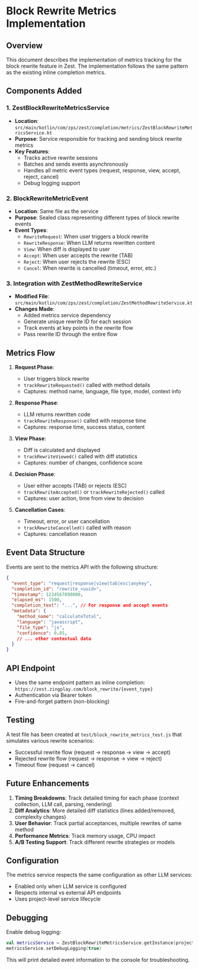 # Block Rewrite Metrics Implementation

## Overview

This document describes the implementation of metrics tracking for the block rewrite feature in Zest. The implementation follows the same pattern as the existing inline completion metrics.

## Components Added

### 1. ZestBlockRewriteMetricsService
- **Location**: `src/main/kotlin/com/zps/zest/completion/metrics/ZestBlockRewriteMetricsService.kt`
- **Purpose**: Service responsible for tracking and sending block rewrite metrics
- **Key Features**:
  - Tracks active rewrite sessions
  - Batches and sends events asynchronously
  - Handles all metric event types (request, response, view, accept, reject, cancel)
  - Debug logging support

### 2. BlockRewriteMetricEvent
- **Location**: Same file as the service
- **Purpose**: Sealed class representing different types of block rewrite events
- **Event Types**:
  - `RewriteRequest`: When user triggers a block rewrite
  - `RewriteResponse`: When LLM returns rewritten content
  - `View`: When diff is displayed to user
  - `Accept`: When user accepts the rewrite (TAB)
  - `Reject`: When user rejects the rewrite (ESC)
  - `Cancel`: When rewrite is cancelled (timeout, error, etc.)

### 3. Integration with ZestMethodRewriteService
- **Modified File**: `src/main/kotlin/com/zps/zest/completion/ZestMethodRewriteService.kt`
- **Changes Made**:
  - Added metrics service dependency
  - Generate unique rewrite ID for each session
  - Track events at key points in the rewrite flow
  - Pass rewrite ID through the entire flow

## Metrics Flow

1. **Request Phase**:
   - User triggers block rewrite
   - `trackRewriteRequested()` called with method details
   - Captures: method name, language, file type, model, context info

2. **Response Phase**:
   - LLM returns rewritten code
   - `trackRewriteResponse()` called with response time
   - Captures: response time, success status, content

3. **View Phase**:
   - Diff is calculated and displayed
   - `trackRewriteViewed()` called with diff statistics
   - Captures: number of changes, confidence score

4. **Decision Phase**:
   - User either accepts (TAB) or rejects (ESC)
   - `trackRewriteAccepted()` or `trackRewriteRejected()` called
   - Captures: user action, time from view to decision

5. **Cancellation Cases**:
   - Timeout, error, or user cancellation
   - `trackRewriteCancelled()` called with reason
   - Captures: cancellation reason

## Event Data Structure

Events are sent to the metrics API with the following structure:

```json
{
  "event_type": "request|response|view|tab|esc|anykey",
  "completion_id": "rewrite_<uuid>",
  "timestamp": 1234567890000,
  "elapsed_ms": 1500,
  "completion_text": "...", // For response and accept events
  "metadata": {
    "method_name": "calculateTotal",
    "language": "javascript",
    "file_type": "js",
    "confidence": 0.85,
    // ... other contextual data
  }
}
```

## API Endpoint

- Uses the same endpoint pattern as inline completion: `https://zest.zingplay.com/block_rewrite/{event_type}`
- Authentication via Bearer token
- Fire-and-forget pattern (non-blocking)

## Testing

A test file has been created at `test/block_rewrite_metrics_test.js` that simulates various rewrite scenarios:
- Successful rewrite flow (request → response → view → accept)
- Rejected rewrite flow (request → response → view → reject)
- Timeout flow (request → cancel)

## Future Enhancements

1. **Timing Breakdowns**: Track detailed timing for each phase (context collection, LLM call, parsing, rendering)
2. **Diff Analytics**: More detailed diff statistics (lines added/removed, complexity changes)
3. **User Behavior**: Track partial acceptances, multiple rewrites of same method
4. **Performance Metrics**: Track memory usage, CPU impact
5. **A/B Testing Support**: Track different rewrite strategies or models

## Configuration

The metrics service respects the same configuration as other LLM services:
- Enabled only when LLM service is configured
- Respects internal vs external API endpoints
- Uses project-level service lifecycle

## Debugging

Enable debug logging:
```kotlin
val metricsService = ZestBlockRewriteMetricsService.getInstance(project)
metricsService.setDebugLogging(true)
```

This will print detailed event information to the console for troubleshooting.